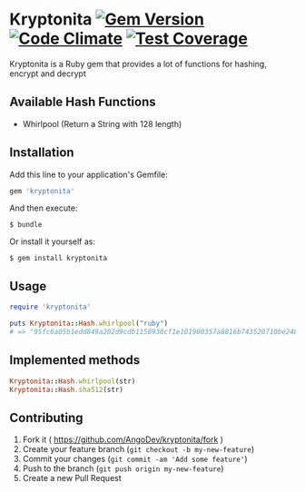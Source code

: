 # Kryptonita [![Gem Version](https://badge.fury.io/rb/kryptonita.svg)](http://badge.fury.io/rb/kryptonita) [![Code Climate](https://codeclimate.com/github/AngoDev/kryptonita/badges/gpa.svg)](https://codeclimate.com/github/AngoDev/kryptonita) [![Test Coverage](https://codeclimate.com/github/psantos10/Validation/badges/coverage.svg)](https://codeclimate.com/github/psantos10/Validation) 

Kryptonita is a Ruby gem that provides a lot of functions for hashing, encrypt and decrypt

## Available Hash Functions

- Whirlpool (Return a String with 128 length)

## Installation

Add this line to your application's Gemfile:

```ruby
gem 'kryptonita'
```

And then execute:

    $ bundle

Or install it yourself as:

    $ gem install kryptonita

## Usage

```ruby
require 'kryptonita'

puts Kryptonita::Hash.whirlpool("ruby")
# => "95fc6a05b1edd849a202d9cdb1158930cf1e101900357a8816b743520710be2487c890c3bfb2b70f2308f7e8737473a477bb44950516c23e53a2993091faa9d2"
```

## Implemented methods


```ruby
Kryptonita::Hash.whirlpool(str)
Kryptonita::Hash.sha512(str)
```

## Contributing

1. Fork it ( https://github.com/AngoDev/kryptonita/fork )
2. Create your feature branch (`git checkout -b my-new-feature`)
3. Commit your changes (`git commit -am 'Add some feature'`)
4. Push to the branch (`git push origin my-new-feature`)
5. Create a new Pull Request
